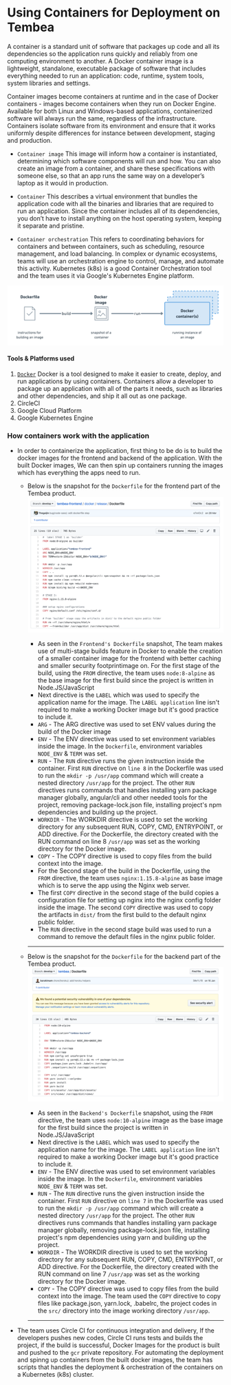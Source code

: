 # Using Containers for Deployment on Tembea
A container is a standard unit of software that packages up code and all its dependencies so the application runs quickly and reliably from one computing environment to another. A Docker container image is a lightweight, standalone, executable package of software that includes everything needed to run an application: code, runtime, system tools, system libraries and settings.

Container images become containers at runtime and in the case of Docker containers - images become containers when they run on Docker Engine. Available for both Linux and Windows-based applications, containerized software will always run the same, regardless of the infrastructure. Containers isolate software from its environment and ensure that it works uniformly despite differences for instance between development, staging and production.
 - `Container image`
This image will inform how a container is instantiated, determining which software components will run and how. You can also create an image from a container, and share these specifications with someone else, so that an app runs the same way on a developer’s laptop as it would in production.

 - `Container`
This describes a virtual environment that bundles the application code with all the binaries and libraries that are required to run an application. Since the container includes all of its dependencies, you don’t have to install anything on the host operating system, keeping it separate and pristine.

- `Container orchestration`
This refers to coordinating behaviors for containers and between containers, such as scheduling, resource management, and load balancing. In complex or dynamic ecosystems, teams will use an orchestration engine to control, manage, and automate this activity. Kubernetes (k8s) is a good Container Orchestration tool and the team uses it via Google's Kubernetes Engine platform.

!['Image'](image/dck-img.png)



#### Tools & Platforms used
1. [`Docker`](https://www.docker.com) Docker is a tool designed to make it easier to create, deploy, and run applications by using containers. Containers allow a developer to package up an application with all of the parts it needs, such as libraries and other dependencies, and ship it all out as one package.
2. CircleCI
3. Google Cloud Platform
4. Google Kubernetes Engine

### How containers work with the application
   - In order to containerize the application, first thing to be do is to build the docker images for the frontend and backend of the application. With the built Docker images, We can then spin up containers running the images which has everything the apps need to run.
      - Below is the snapshot for the `Dockerfile` for the frontend part of the Tembea product.
      ![`Frontend Dockerfile`](image/tembea-frontend-dcf.png)
         - As seen in the `Frontend's Dockerfile` snapshot, The team makes use of multi-stage builds feature in Docker to enable the creation of a smaller container image for the frontend with better caching and smaller security footprintimage on. For the first stage of the build, using the `FROM` directive, the team uses `node:8-alpine` as the base image for the first build since the project is written in Node.JS/JavaScript
         - Next directive is the `LABEL` which was used to specify the application name for the image. The `LABEL application` line isn't required to make a working Docker image but it's good practice to include it.
         - `ARG` - The ARG directive was used to set ENV values during the build of the Docker image
         - `ENV` - The ENV directive was used to set environment variables inside the image. In the `Dockerfile`, environment variables `NODE_ENV` & `TERM` was set.
         - `RUN` - The `RUN` directive runs the given instruction inside the container. First `RUN` directive on `line 8` in the Dockerfile was used to run the `mkdir -p /usr/app` command which will create a nested directory `/usr/app` for the project. The other `RUN` directives runs commands that handles installing yarn package manager globally, angular/cli and other needed tools for the project, removing package-lock.json file, installing project's npm dependencies and building up the project.
         - `WORKDIR` - The WORKDIR directive is used to set the working directory for any subsequent RUN, COPY, CMD, ENTRYPOINT, or ADD directive. For the Dockerfile, the directory created with the RUN command on line 8 `/usr/app` was set as the working directory for the Docker image.
         - `COPY` - The COPY directive is used to copy files from the build context into the image.
         - For the Second stage of the build in the Dockerfile, using the `FROM` directive, the team uses `nginx:1.15.8-alpine` as base image which is to serve the app using the Nginx web server.
         - The first `COPY` directive in the second stage of the build copies a configuration file for setting up nginx into the nginx config folder inside the image. The second `COPY` directive was used to copy the artifacts in `dist/` from the first build to the default nginx public folder.
         - The `RUN` directive in the second stage build was used to run a command to remove the default files in the nginx public folder.


         ----------

      - Below is the snapshot for the `Dockerfile` for the backend part of the Tembea product.
      ![`Backend Dockerfile`](image/tembea-dcf.png)
         - As seen in the `Backend's Dockerfile` snapshot, using the `FROM` directive, the team uses `node:10-alpine` image as the base image for the first build since the project is written in Node.JS/JavaScript
         - Next directive is the `LABEL` which was used to specify the application name for the image. The `LABEL application` line isn't required to make a working Docker image but it's good practice to include it.
         - `ENV` - The ENV directive was used to set environment variables inside the image. In the `Dockerfile`, environment variables `NODE_ENV` & `TERM` was set.
         - `RUN` - The `RUN` directive runs the given instruction inside the container. First `RUN` directive on `line 7` in the Dockerfile was used to run the `mkdir -p /usr/app` command which will create a nested directory `/usr/app` for the project. The other `RUN` directives runs commands that handles installing yarn package manager globally, removing package-lock.json file, installing project's npm dependencies using yarn and building up the project.
         - `WORKDIR` - The WORKDIR directive is used to set the working directory for any subsequent RUN, COPY, CMD, ENTRYPOINT, or ADD directive. For the Dockerfile, the directory created with the RUN command on line 7 `/usr/app` was set as the working directory for the Docker image.
         - `COPY` - The COPY directive was used to copy files from the build context into the image. The team used the `COPY` directive to copy files like package.json, yarn.lock, .babelrc, the project codes in the `src/` directory into the image working directory `/usr/app`.

         ---------

   - The team uses Circle CI for continuous integration and delivery, If the developers pushes new codes, Circle CI runs tests and builds the project, if the build is successful, Docker Images for the product is built and pushed to the `gcr` private repository.
   For automating the deployment and spinng up containers from the built docker images, the team has scripts that handles the deployment & orchestration of the containers on a Kubernetes (k8s) cluster.
